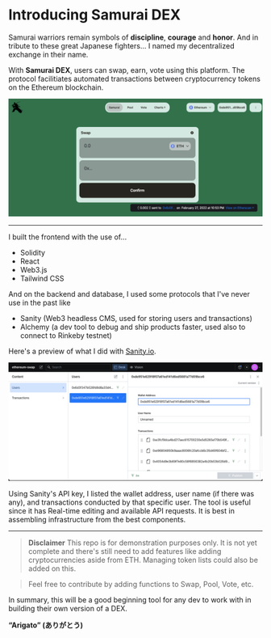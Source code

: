 # Introducing Samurai DEX

Samurai warriors remain symbols of **discipline**, **courage** and **honor**. And in tribute to these great Japanese fighters... I named my decentralized exchange in their name.

With **Samurai DEX**, users can swap, earn, vote using this platform.
The protocol facilitiates automated transactions between cryptocurrency tokens on the Ethereum blockchain.


![DEX-screenshot](/DEX3.png)


------------------------------------------------------------------------------------------------------------------------

I built the frontend with the use of...

* Solidity
* React
* Web3.js
* Tailwind CSS

And on the backend and database, I used some protocols that I've never use in the past like

* Sanity (Web3 headless CMS, used for storing users and transactions) 
* Alchemy (a dev tool to debug and ship products faster, used also to connect to Rinkeby testnet)


Here's a preview of what I did with [Sanity.io](https://www.sanity.io/). 


![Sanity-users](/DEX2.png)

Using Sanity's API key, I listed the wallet address, user name (if there was any), and transactions conducted by that specific user.
The tool is useful since it has Real-time editing and available API requests. It is best in assembling infrastructure from the best components.

-------------------------------------------------------------------

> **Disclaimer**
> This repo is for demonstration purposes only. It is not yet complete and there's still need to add features like adding cryptocurrencies aside from ETH. 
> Managing token lists could also be added on this.

> Feel free to contribute by adding functions to Swap, Pool, Vote, etc.

In summary, this will be a good beginning tool for any  dev to work with in building their own version of a DEX.

**“Arigato” (ありがとう)**


